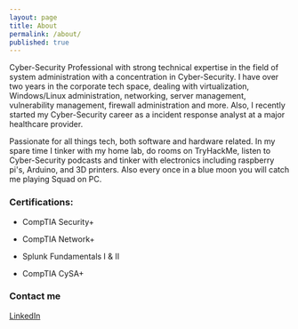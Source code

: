 ```yaml
---
layout: page
title: About
permalink: /about/
published: true
---
```


Cyber-Security Professional with strong technical expertise in the field of system administration with a concentration in Cyber-Security. I have over two years in the corporate tech space, dealing with virtualization, Windows/Linux administration, networking, server management, vulnerability management, firewall administration and more. Also, I recently started my Cyber-Security career as a incident response analyst at a major healthcare provider.

Passionate for all things tech, both software and hardware related. In my spare time I tinker with my home lab, do rooms on TryHackMe, listen to Cyber-Security podcasts and tinker with electronics including raspberry pi's, Arduino, and 3D printers. Also every once in a blue moon you will catch me playing Squad on PC.

### Certifications:

- CompTIA Security+ 

- CompTIA Network+ 

- Splunk Fundamentals I & II 

- CompTIA CySA+ 

### Contact me

[LinkedIn](https://www.linkedin.com/in/micah-funderburk/)

